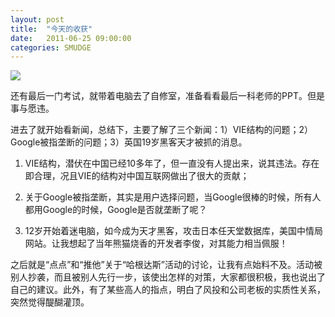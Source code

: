 ```yaml
---
layout: post
title:  "今天的收获"
date:   2011-06-25 09:00:00
categories: SMUDGE
---
```


<img src="http://binnng.coding.io/assets/images/harvest.jpg"/>

还有最后一门考试，就带着电脑去了自修室，准备看看最后一科老师的PPT。但是事与愿违。



进去了就开始看新闻，总结下，主要了解了三个新闻：1）VIE结构的问题；2）Google被指垄断的问题；3）英国19岁黑客天才被抓的消息。



1. VIE结构，潜伏在中国已经10多年了，但一直没有人提出来，说其违法。存在即合理，况且VIE的结构对中国互联网做出了很大的贡献；

2. 关于Google被指垄断，其实是用户选择问题，当Google很棒的时候，所有人都用Google的时候，Google是否就垄断了呢？

3. 12岁开始着迷电脑，如今成为天才黑客，攻击日本任天堂数据库，美国中情局网站。让我想起了当年熊猫烧香的开发者李俊，对其能力相当佩服！



之后就是“点点”和“推他”关于“哈根达斯”活动的讨论，让我有点始料不及。活动被别人抄袭，而且被别人先行一步，该使出怎样的对策，大家都很积极，我也说出了自己的建议。此外，有了某些高人的指点，明白了风投和公司老板的实质性关系，突然觉得醍醐灌顶。